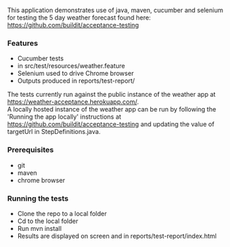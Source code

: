 This application demonstrates use of java, maven, cucumber and selenium for testing the 5 day weather forecast 
found here: https://github.com/buildit/acceptance-testing

### Features

* Cucumber tests
 * in src/test/resources/weather.feature
* Selenium used to drive Chrome browser
* Outputs produced in reports/test-report/

The tests currently run against the public instance of the weather app at https://weather-acceptance.herokuapp.com/.  
A locally hosted instance of the weather app can be run by following the 'Running the app locally' instructions at 
https://github.com/buildit/acceptance-testing and updating the value of targetUrl in StepDefinitions.java.

### Prerequisites
* git
* maven
* chrome browser
  
### Running the tests
* Clone the repo to a local folder
* Cd to the local folder
* Run mvn install
* Results are displayed on screen and in reports/test-report/index.html